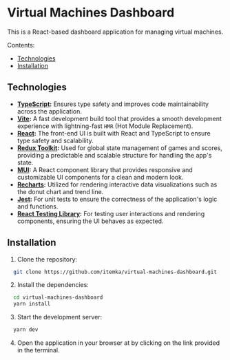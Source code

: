 # Virtual Machines Dashboard

This is a React-based dashboard application for managing virtual machines.

Contents:
- [Technologies](#technologies)
- [Installation](#installation)

## Technologies

- **[TypeScript](https://www.typescriptlang.org/):** Ensures type safety and improves code maintainability across the application.
- **[Vite](https://vite.dev/):** A fast development build tool that provides a smooth development experience with lightning-fast `HMR` (Hot Module Replacement).
- **[React](https://react.dev/):** The front-end UI is built with React and TypeScript to ensure type safety and scalability.
- **[Redux Toolkit](https://redux-toolkit.js.org/):** Used for global state management of games and scores, providing a predictable and scalable structure for handling the app's state.
- **[MUI](https://mui.com/):** A React component library that provides responsive and customizable UI components for a clean and modern look.
- **[Recharts](https://recharts.org/):** Utilized for rendering interactive data visualizations such as the donut chart and trend line.
- **[Jest](https://jestjs.io/):** For unit tests to ensure the correctness of the application's logic and functions.
- **[React Testing Library](https://testing-library.com/):** For testing user interactions and rendering components, ensuring the UI behaves as expected.

## Installation

1. Clone the repository:

```bash
  git clone https://github.com/itemka/virtual-machines-dashboard.git
```

2. Install the dependencies:

```bash
  cd virtual-machines-dashboard
  yarn install
```
3. Start the development server:

```bash
  yarn dev
```

4. Open the application in your browser at by clicking on the link provided in the terminal.
